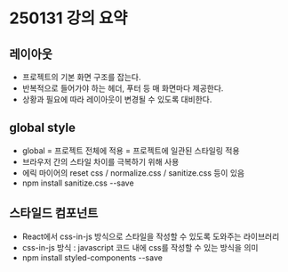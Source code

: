 # 250131 강의 요약

## 레이아웃
- 프로젝트의 기본 화면 구조를 잡는다.
- 반복적으로 들어가야 하는 헤더, 푸터 등 매 화면마다 제공한다.
- 상황과 필요에 따라 레이아웃이 변경될 수 있도록 대비한다.

## global style
- global = 프로젝트 전체에 적용 = 프로젝트에 일관된 스타일링 적용
- 브라우저 간의 스타일 차이를 극복하기 위해 사용
- 에릭 마이어의 reset css / normalize.css / sanitize.css 등이 있음
- npm install sanitize.css --save

## 스타일드 컴포넌트
- React에서 css-in-js 방식으로 스타일을 작성할 수 있도록 도와주는 라이브러리
- css-in-js 방식 : javascript 코드 내에 css를 작성할 수 있는 방식을 의미
- npm install styled-components --save
